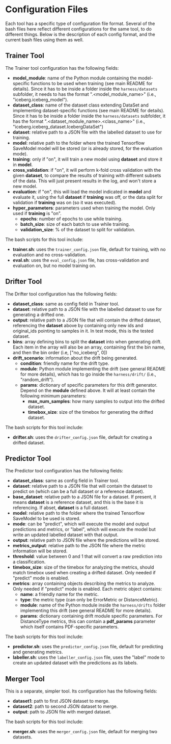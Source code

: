 # Configuration Files

Each tool has a specific type of configuration file format. Several of the bash files here reflect different configurations for the same tool, to do different things. Below is the description of each config format, and the current bash files using them as well.

## Trainer Tool

The Trainer tool configuration has the following fields:

 - **model_module**: name of the Python module containing the model-specific functions to be used when training (see main README for details). Since it has to be inside a folder inside the `harness/datasets` subfolder, it needs to has the format "<sub-folder>.<model_module_name>" (i.e., "iceberg.iceberg_model"). 
- **dataset_class**: name of the dataset class extending DataSet and implementing dataset-specific functions (see main README for details). Since it has to be inside a folder inside the `harness/datasets` subfolder, it has the format "<sub-folder>.<dataset_module_name>.<class_name>" (i.e.,  "iceberg.iceberg_dataset.IcebergDataSet")
 - **dataset**: relative path to a JSON file with the labelled dataset to use for training.
 - **model**: relative path to the folder where the trained Tensorflow SaveModel model will be stored (or is already stored, for the evaluation mode).
 - **training**: only if "on", it will train a new model using **dataset** and store it in **model**.
 - **cross_validation**: if "on", it will perform k-fold cross validation with the given **dataset**, to compare the results of training with different subsets of the data. This will just present results in the log, and won't store a new model.
 - **evaluation**: if "on", this will load the model indicated in **model** and evaluate it, using the full **dataset** if **training** was off, or the data split for validation if **training** was on (so it was executed).
 - **hyper_parameters**: parameters used when training the model. Only used if **training** is "on".
   - **epochs**: number of epochs to use while training.
   - **batch_size**: size of each batch to use while training.
   - **validation_size**: % of the dataset to split for validation.

The bash scripts for this tool include:
 - **trainer.sh**: uses the `trainer_config.json` file, default for training, with no evaluation and no cross-validation.
 - **eval.sh**: uses the `eval_config.json` file, has cross-validation and evaluation on, but no model training on.

## Drifter Tool

The Drifter tool configuration has the following fields:

 - **dataset_class**: same as config field in Trainer tool.
 - **dataset**: relative path to a JSON file with the labelled dataset to use for generating a drifted one.
 - **output**: relative path to a JSON file that will contain the drifted dataset, referencing the **dataset** above by containing only new ids and original_ids pointing to samples in it. In test mode, this is the tested dataset.
 - **bins**: array defining bins to split the **dataset** into when generating drift. Each item in the array will also be an array, containing first the bin name, and then the bin order (i.e, ["no_iceberg", 0])
 - **drift_scenario**: information about the drift being generated.
   - **condition**: friendly name for the drift type. 
   - **module**: Python module implementing the drift (see general README for more details), which has to go inside the `harness/drift/` (i.e., "random_drift").
   - **params**: dictionary of specific parameters for this drift generator. Depend on the **module** defined above. It will at least contain the following minimum parameters:
     - **max_num_samples**: how many samples to output into the drifted dataset.
     - **timebox_size**: size of the timebox for generating the drifted dataset. 

The bash scripts for this tool include:
- **drifter.sh**: uses the `drifter_config.json` file, default for creating a drifted dataset.

## Predictor Tool

The Predictor tool configuration has the following fields:

 - **dataset_class**: same as config field in Trainer tool.
 - **dataset**: relative path to a JSON file that will contain the dataset to predict on (which can be a full dataset or a reference dataset).
 - **base_dataset**: relative path to a JSON file for a dataset. If present, it means **dataset** is a reference dataset, and this is the base it is referencing. If abset, **dataset** is a full dataset.
 - **model**: relative path to the folder where the trained Tensorflow SaveModel to be used is stored.
 - **mode**: can be "predict", which will execute the model and output predictions and metrics, or "label", which will execute the model but write an updated labelled dataset with that output.
 - **output**: relative path to JSON file where the predictions will be stored.
 - **metrics_output**: relative path to the JSON file where the metric information will be stored.
 - **threshold**: value between 0 and 1 that will convert a raw prediction into a classification.
 - **timebox_size**: size of the timebox for analyzing the metrics, should match timebox used when creating a drifted dataset. Only needed if "predict" mode is enabled.
 - **metrics**: array containing objects describing the metrics to analyze. Only needed if "predict" mode is enabled. Each metric object contains:
   - **name**: a friendly name for the metric.
   - **type**: the metric type (can only be ErrorMetric or DistanceMetric).
   - **module**: name of the Python module inside the `harness/drifts` folder implementing this drift (see general README for more details).
   - **params**: dictionary containing drift module specific parameters. For DistanceType metrics, this can contain a **pdf_params** parameter which itself contains PDF-specific parameters.

The bash scripts for this tool include:
- **predictor.sh**: uses the `predictor_config.json` file, default for predicting and generating metrics.
- **labeller.sh**: uses the `labeller_config.json` file, uses the "label" mode to create an updated dataset with the predictions as its labels.

## Merger Tool

This is a separate, simpler tool. Its configuration has the following fields:

 - **dataset1**: path to first JSON dataset to merge.
 - **dataset2**: path to second JSON dataset to merge.
 - **output**: path to JSON file with merged dataset.

The bash scripts for this tool include:
- **merger.sh**: uses the `merger_config.json` file, default for merging two datasets.
